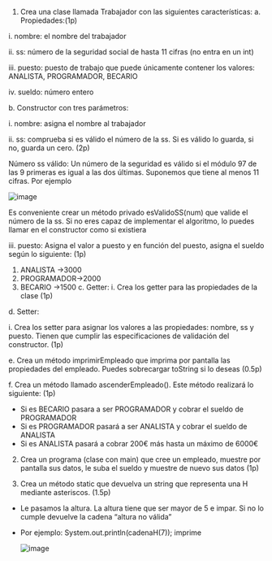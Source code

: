1.	Crea una clase llamada Trabajador con las siguientes características:
a.	Propiedades:(1p)

i.	nombre: el nombre del trabajador

ii.	ss: número de la seguridad social de hasta 11 cifras (no entra en un int)

iii.	puesto: puesto de trabajo que puede únicamente contener los valores: ANALISTA, PROGRAMADOR, BECARIO

iv.	sueldo: número entero

b.	Constructor con tres parámetros:

i.	nombre: asigna el nombre al trabajador

ii.	ss: comprueba si es válido el número de la ss. Si es válido lo guarda, si no, guarda un cero. (2p)

Número ss válido: Un número de la seguridad es válido si el módulo 97 de las 9 primeras es igual a las dos últimas. Suponemos que tiene al menos 11 cifras. Por ejemplo

![image](https://github.com/iessochoalmj201617/C2324ExamenEv1/assets/22133296/6012ca33-b481-428f-9294-893dfe8879c2)

 
Es conveniente crear un método privado esValidoSS(num) que valide el número de la ss. Si no eres capaz de implementar el algoritmo, lo puedes llamar en el constructor como si existiera 

iii.	puesto: Asigna el valor a puesto y en función del puesto, asigna el sueldo según lo siguiente: (1p)

1.	ANALISTA ->3000
2.	PROGRAMADOR->2000
3.	BECARIO ->1500
c.	Getter:
i.	Crea los getter para las propiedades de la clase (1p)
 

d.	Setter:

i.	Crea los setter para asignar los valores a las propiedades: nombre, ss y puesto. Tienen que cumplir las especificaciones de validación del constructor. (1p)

e.	Crea un método imprimirEmpleado que imprima por pantalla las propiedades del empleado. Puedes sobrecargar toString si lo deseas (0.5p)

f.	Crea un método llamado ascenderEmpleado(). Este método realizará lo siguiente: (1p)

*	Si es BECARIO pasara a ser PROGRAMADOR y cobrar el sueldo de PROGRAMADOR
*	Si es PROGRAMADOR pasará a ser ANALISTA y cobrar el sueldo de ANALISTA
*	Si es ANALISTA pasará a cobrar 200€ más hasta un máximo de 6000€

2.	Crea un programa (clase con main) que cree un empleado, muestre por pantalla sus datos, le suba el sueldo y muestre de nuevo sus datos (1p)

3.	Crea un método static que devuelva un string que representa una H mediante asteriscos. (1.5p)
*	Le pasamos la altura. La altura  tiene que ser mayor de 5 e impar. Si no lo cumple devuelve la cadena “altura no válida”
* Por ejemplo: System.out.println(cadenaH(7)); imprime
  
  ![image](https://github.com/iessochoalmj201617/C2324ExamenEv1/assets/22133296/4f306886-b506-44fb-98b2-00db1ff3b0a1)

 
